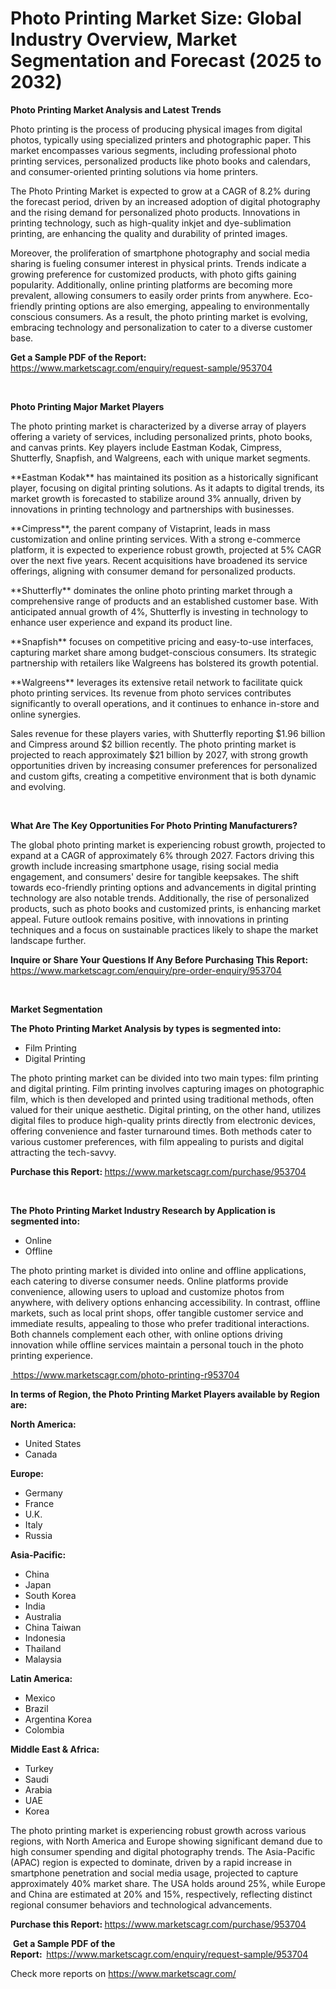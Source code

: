 <p><h1>Photo Printing Market Size: Global Industry Overview, Market Segmentation and Forecast (2025 to 2032)</h1></p><p><strong>Photo Printing Market Analysis and Latest Trends</strong></p>
<p><p>Photo printing is the process of producing physical images from digital photos, typically using specialized printers and photographic paper. This market encompasses various segments, including professional photo printing services, personalized products like photo books and calendars, and consumer-oriented printing solutions via home printers. </p><p>The Photo Printing Market is expected to grow at a CAGR of 8.2% during the forecast period, driven by an increased adoption of digital photography and the rising demand for personalized photo products. Innovations in printing technology, such as high-quality inkjet and dye-sublimation printing, are enhancing the quality and durability of printed images. </p><p>Moreover, the proliferation of smartphone photography and social media sharing is fueling consumer interest in physical prints. Trends indicate a growing preference for customized products, with photo gifts gaining popularity. Additionally, online printing platforms are becoming more prevalent, allowing consumers to easily order prints from anywhere. Eco-friendly printing options are also emerging, appealing to environmentally conscious consumers. As a result, the photo printing market is evolving, embracing technology and personalization to cater to a diverse customer base.</p></p>
<p><strong>Get a Sample PDF of the Report:&nbsp;</strong> <a href="https://www.marketscagr.com/enquiry/request-sample/953704?utm_campaign=1835&utm_medium=2&utm_source=Github&utm_content=ia&utm_term=11032025&utm_id=photo-printing">https://www.marketscagr.com/enquiry/request-sample/953704</a></p>
<p>&nbsp;</p>
<p><strong>Photo Printing Major Market Players</strong></p>
<p><p>The photo printing market is characterized by a diverse array of players offering a variety of services, including personalized prints, photo books, and canvas prints. Key players include Eastman Kodak, Cimpress, Shutterfly, Snapfish, and Walgreens, each with unique market segments.</p><p>**Eastman Kodak** has maintained its position as a historically significant player, focusing on digital printing solutions. As it adapts to digital trends, its market growth is forecasted to stabilize around 3% annually, driven by innovations in printing technology and partnerships with businesses.</p><p>**Cimpress**, the parent company of Vistaprint, leads in mass customization and online printing services. With a strong e-commerce platform, it is expected to experience robust growth, projected at 5% CAGR over the next five years. Recent acquisitions have broadened its service offerings, aligning with consumer demand for personalized products.</p><p>**Shutterfly** dominates the online photo printing market through a comprehensive range of products and an established customer base. With anticipated annual growth of 4%, Shutterfly is investing in technology to enhance user experience and expand its product line.</p><p>**Snapfish** focuses on competitive pricing and easy-to-use interfaces, capturing market share among budget-conscious consumers. Its strategic partnership with retailers like Walgreens has bolstered its growth potential.</p><p>**Walgreens** leverages its extensive retail network to facilitate quick photo printing services. Its revenue from photo services contributes significantly to overall operations, and it continues to enhance in-store and online synergies.</p><p>Sales revenue for these players varies, with Shutterfly reporting $1.96 billion and Cimpress around $2 billion recently. The photo printing market is projected to reach approximately $21 billion by 2027, with strong growth opportunities driven by increasing consumer preferences for personalized and custom gifts, creating a competitive environment that is both dynamic and evolving.</p></p>
<p>&nbsp;</p>
<p><strong>What Are The Key Opportunities For Photo Printing Manufacturers?</strong></p>
<p><p>The global photo printing market is experiencing robust growth, projected to expand at a CAGR of approximately 6% through 2027. Factors driving this growth include increasing smartphone usage, rising social media engagement, and consumers' desire for tangible keepsakes. The shift towards eco-friendly printing options and advancements in digital printing technology are also notable trends. Additionally, the rise of personalized products, such as photo books and customized prints, is enhancing market appeal. Future outlook remains positive, with innovations in printing techniques and a focus on sustainable practices likely to shape the market landscape further.</p></p>
<p><strong>Inquire or Share Your Questions If Any Before Purchasing This Report:</strong> <a href="https://www.marketscagr.com/enquiry/pre-order-enquiry/953704?utm_campaign=1835&utm_medium=2&utm_source=Github&utm_content=ia&utm_term=11032025&utm_id=photo-printing">https://www.marketscagr.com/enquiry/pre-order-enquiry/953704</a></p>
<p>&nbsp;</p>
<p><strong>Market Segmentation</strong></p>
<p><strong>The Photo Printing Market Analysis by types is segmented into:</strong></p>
<p><ul><li>Film Printing</li><li>Digital Printing</li></ul></p>
<p><p>The photo printing market can be divided into two main types: film printing and digital printing. Film printing involves capturing images on photographic film, which is then developed and printed using traditional methods, often valued for their unique aesthetic. Digital printing, on the other hand, utilizes digital files to produce high-quality prints directly from electronic devices, offering convenience and faster turnaround times. Both methods cater to various customer preferences, with film appealing to purists and digital attracting the tech-savvy.</p></p>
<p><strong>Purchase this Report:&nbsp;</strong><a href="https://www.marketscagr.com/purchase/953704?utm_campaign=1835&utm_medium=2&utm_source=Github&utm_content=ia&utm_term=11032025&utm_id=photo-printing">https://www.marketscagr.com/purchase/953704</a></p>
<p>&nbsp;</p>
<p><strong>The Photo Printing Market Industry Research by Application is segmented into:</strong></p>
<p><ul><li>Online</li><li>Offline</li></ul></p>
<p><p>The photo printing market is divided into online and offline applications, each catering to diverse consumer needs. Online platforms provide convenience, allowing users to upload and customize photos from anywhere, with delivery options enhancing accessibility. In contrast, offline markets, such as local print shops, offer tangible customer service and immediate results, appealing to those who prefer traditional interactions. Both channels complement each other, with online options driving innovation while offline services maintain a personal touch in the photo printing experience.</p></p>
<p><a href="https://www.marketscagr.com/photo-printing-r953704?utm_campaign=1835&utm_medium=2&utm_source=Github&utm_content=ia&utm_term=11032025&utm_id=photo-printing">&nbsp;https://www.marketscagr.com/photo-printing-r953704</a></p>
<p><strong>In terms of Region, the Photo Printing Market Players available by Region are:</strong></p>
<p>
    <p> <strong> North America: </strong>
        <ul>
            <li>United States</li>
            <li>Canada</li>
        </ul>
        </p> 
    <p> <strong> Europe: </strong>
        <ul>
            <li>Germany</li>
            <li>France</li>
            <li>U.K.</li>
            <li>Italy</li>
            <li>Russia</li>
        </ul>
        </p> 
    <p> <strong> Asia-Pacific: </strong>
        <ul>
            <li>China</li>
            <li>Japan</li>
            <li>South Korea</li>
            <li>India</li>
            <li>Australia</li>
            <li>China Taiwan</li>
            <li>Indonesia</li>
            <li>Thailand</li>
            <li>Malaysia</li>
        </ul>
        </p> 
    <p> <strong> Latin America: </strong>
        <ul>
            <li>Mexico</li>
            <li>Brazil</li>
            <li>Argentina Korea</li>
            <li>Colombia</li>
        </ul>
        </p> 
    <p> <strong> Middle East & Africa: </strong>
        <ul>
            <li>Turkey</li>
            <li>Saudi</li>
            <li>Arabia</li>
            <li>UAE</li>
            <li>Korea</li>
        </ul>
    </p>
    </p>
<p><p>The photo printing market is experiencing robust growth across various regions, with North America and Europe showing significant demand due to high consumer spending and digital photography trends. The Asia-Pacific (APAC) region is expected to dominate, driven by a rapid increase in smartphone penetration and social media usage, projected to capture approximately 40% market share. The USA holds around 25%, while Europe and China are estimated at 20% and 15%, respectively, reflecting distinct regional consumer behaviors and technological advancements.</p></p>
<p><strong>Purchase this Report: </strong><a href="https://www.marketscagr.com/purchase/953704?utm_campaign=1835&utm_medium=2&utm_source=Github&utm_content=ia&utm_term=11032025&utm_id=photo-printing">https://www.marketscagr.com/purchase/953704</a></p>
<p>&nbsp;<strong>Get a Sample PDF of the Report:&nbsp;&nbsp;</strong><a href="https://www.marketscagr.com/enquiry/request-sample/953704?utm_campaign=1835&utm_medium=2&utm_source=Github&utm_content=ia&utm_term=11032025&utm_id=photo-printing">https://www.marketscagr.com/enquiry/request-sample/953704</a></p>
<p><strong></strong></p>
<p>Check more reports on <a href="https://www.marketscagr.com/?utm_campaign=1835&utm_medium=2&utm_source=Github&utm_content=ia&utm_term=11032025&utm_id=photo-printing">https://www.marketscagr.com/</a></p>